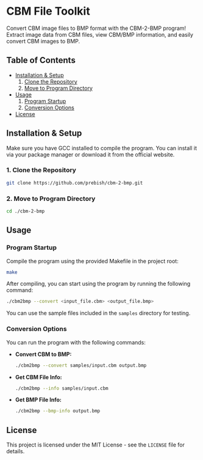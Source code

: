 # CBM File Toolkit

Convert CBM image files to BMP format with the CBM-2-BMP program! Extract image data from CBM files, view CBM/BMP information, and easily convert CBM images to BMP.

## Table of Contents

- [Installation & Setup](#installation--setup)
  1. [Clone the Repository](#1-clone-the-repository)
  2. [Move to Program Directory](#2-move-to-program-directory)
- [Usage](#usage)
  1. [Program Startup](#program-startup)
  2. [Conversion Options](#conversion-options)
- [License](#license)

## Installation & Setup

Make sure you have GCC installed to compile the program. You can install it via your package manager or download it from the official website.

### 1. Clone the Repository

```bash
git clone https://github.com/prebish/cbm-2-bmp.git
```

### 2. Move to Program Directory

```bash
cd ./cbm-2-bmp
```

## Usage

### Program Startup

Compile the program using the provided Makefile in the project root:

```bash
make
```

After compiling, you can start using the program by running the following command:

```bash
./cbm2bmp --convert <input_file.cbm> <output_file.bmp>
```

You can use the sample files included in the `samples` directory for testing.

### Conversion Options

You can run the program with the following commands:

- **Convert CBM to BMP:**

  ```bash
  ./cbm2bmp --convert samples/input.cbm output.bmp
  ```

- **Get CBM File Info:**

  ```bash
  ./cbm2bmp --info samples/input.cbm
  ```

- **Get BMP File Info:**

  ```bash
  ./cbm2bmp --bmp-info output.bmp
  ```

## License

This project is licensed under the MIT License - see the `LICENSE` file for details.
